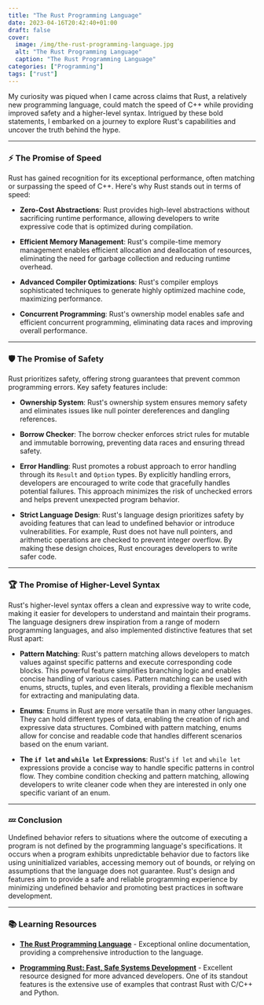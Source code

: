 ```yaml
---
title: "The Rust Programming Language"
date: 2023-04-16T20:42:40+01:00
draft: false
cover:
  image: /img/the-rust-programming-language.jpg
  alt: "The Rust Programming Language"
  caption: "The Rust Programming Language"
categories: ["Programming"]
tags: ["rust"]
---
```


My curiosity was piqued when I came across claims that Rust, a relatively new programming language, could match the
speed of C++ while providing improved safety and a higher-level syntax. Intrigued by these bold statements, I embarked
on a journey to explore Rust's capabilities and uncover the truth behind the hype.

---
### ⚡ The Promise of Speed
Rust has gained recognition for its exceptional performance, often matching or surpassing the speed of C++. Here's why
Rust stands out in terms of speed:

- **Zero-Cost Abstractions**:
    Rust provides high-level abstractions without sacrificing runtime performance, allowing developers to write
    expressive code that is optimized during compilation.

- **Efficient Memory Management**:
    Rust's compile-time memory management enables efficient allocation and deallocation of resources, eliminating the
    need for garbage collection and reducing runtime overhead.

- **Advanced Compiler Optimizations**:
    Rust's compiler employs sophisticated techniques to generate highly optimized machine code, maximizing performance.

- **Concurrent Programming**:
    Rust's ownership model enables safe and efficient concurrent programming, eliminating data races and improving
    overall performance.

---
### 🛡️ The Promise of Safety
Rust prioritizes safety, offering strong guarantees that prevent common programming errors. Key safety features include:

- **Ownership System**:
    Rust's ownership system ensures memory safety and eliminates issues like null pointer dereferences and dangling
    references.

- **Borrow Checker**:
    The borrow checker enforces strict rules for mutable and immutable borrowing, preventing data races and ensuring
    thread safety.

- **Error Handling**:
    Rust promotes a robust approach to error handling through its `Result` and `Option` types. By explicitly handling
    errors, developers are encouraged to write code that gracefully handles potential failures. This approach minimizes
    the risk of unchecked errors and helps prevent unexpected program behavior.

- **Strict Language Design**:
    Rust's language design prioritizes safety by avoiding features that can lead to undefined behavior or introduce
    vulnerabilities. For example, Rust does not have null pointers, and arithmetic operations are checked to prevent
    integer overflow. By making these design choices, Rust encourages developers to write safer code.

---
### 🏆 The Promise of Higher-Level Syntax
Rust's higher-level syntax offers a clean and expressive way to write code, making it easier for developers to
understand and maintain their programs. The language designers drew inspiration from a range of modern programming
languages, and also implemented distinctive features that set Rust apart:

- **Pattern Matching**:
    Rust's pattern matching allows developers to match values against specific patterns and execute corresponding code
    blocks. This powerful feature simplifies branching logic and enables concise handling of various cases. Pattern
    matching can be used with enums, structs, tuples, and even literals, providing a flexible mechanism for extracting
    and manipulating data.

- **Enums**:
    Enums in Rust are more versatile than in many other languages. They can hold different types of data, enabling the
    creation of rich and expressive data structures. Combined with pattern matching, enums allow for concise and
    readable code that handles different scenarios based on the enum variant.

- **The `if let` and `while let` Expressions**:
    Rust's `if let` and `while let` expressions provide a concise way to handle specific patterns in control flow. They
    combine condition checking and pattern matching, allowing developers to write cleaner code when they are interested
    in only one specific variant of an enum.

---
### 💤 Conclusion
Undefined behavior refers to situations where the outcome of executing a program is not defined by the
programming language's specifications. It occurs when a program exhibits unpredictable behavior due to factors like
using uninitialized variables, accessing memory out of bounds, or relying on assumptions that the language does not
guarantee. Rust's design and features aim to provide a safe and reliable programming experience by minimizing undefined
behavior and promoting best practices in software development.

---
### 📚 Learning Resources
- **[The Rust Programming Language](https://doc.rust-lang.org/book/)** -
    Exceptional online documentation, providing a comprehensive introduction to the language.

- **[Programming Rust: Fast, Safe Systems Development](https://www.oreilly.com/library/view/programming-rust-2nd/9781492052586/)** -
    Excellent resource designed for more advanced developers. One of its standout features is the extensive use of
    examples that contrast Rust with C/C++ and Python.
